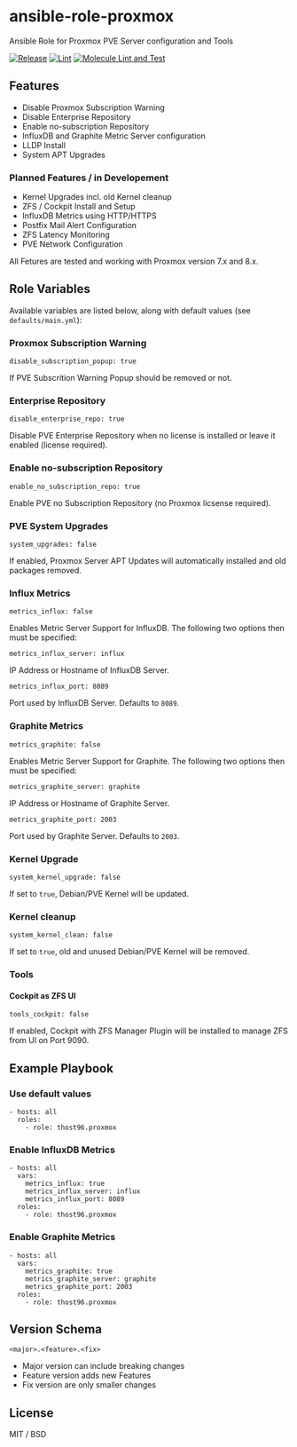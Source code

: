 # ansible-role-proxmox
Ansible Role for Proxmox PVE Server configuration and Tools

[![Release](https://github.com/thost96/ansible-role-proxmox/actions/workflows/release.yml/badge.svg)](https://github.com/thost96/ansible-role-proxmox/actions/workflows/release.yml)
[![Lint](https://github.com/thost96/ansible-role-proxmox/actions/workflows/lint.yml/badge.svg)](https://github.com/thost96/ansible-role-proxmox/actions/workflows/lint.yml)
[![Molecule Lint and Test](https://github.com/thost96/ansible-role-proxmox/actions/workflows/molecule.yml/badge.svg)](https://github.com/thost96/ansible-role-proxmox/actions/workflows/molecule.yml)

## Features
* Disable Proxmox Subscription Warning
* Disable Enterprise Repository
* Enable no-subscription Repository
* InfluxDB and Graphite Metric Server configuration
* LLDP Install
* System APT Upgrades

### Planned Features / in Developement
* Kernel Upgrades incl. old Kernel cleanup
* ZFS / Cockpit Install and Setup
* InfluxDB Metrics using HTTP/HTTPS
* Postfix Mail Alert Configuration
* ZFS Latency Monitoring
* PVE Network Configuration

All Fetures are tested and working with Proxmox version 7.x and 8.x.

## Role Variables

Available variables are listed below, along with default values (see `defaults/main.yml`):

### Proxmox Subscription Warning

    disable_subscription_popup: true

If PVE Subscrition Warning Popup should be removed or not.

### Enterprise Repository

    disable_enterprise_repo: true

Disable PVE Enterprise Repository when no license is installed or leave it enabled (license required).

### Enable no-subscription Repository

    enable_no_subscription_repo: true

Enable PVE no Subscription Repository (no Proxmox licsense required).

### PVE System Upgrades

    system_upgrades: false

If enabled, Proxmox Server APT Updates will automatically installed and old packages removed.

### Influx Metrics

    metrics_influx: false

Enables Metric Server Support for InfluxDB. The following two options then must be specified:

    metrics_influx_server: influx

IP Address or Hostname of InfluxDB Server.

    metrics_influx_port: 8089

Port used by InfluxDB Server. Defaults to `8089`.

### Graphite Metrics

    metrics_graphite: false

Enables Metric Server Support for Graphite. The following two options then must be specified:

    metrics_graphite_server: graphite

IP Address or Hostname of Graphite Server.

    metrics_graphite_port: 2003

Port used by Graphite Server. Defaults to `2003`.

### Kernel Upgrade

    system_kernel_upgrade: false

If set to `true`, Debian/PVE Kernel will be updated.

### Kernel cleanup

    system_kernel_clean: false

If set to `true`, old and unused Debian/PVE Kernel will be removed.

### Tools

#### Cockpit as ZFS UI

    tools_cockpit: false

If enabled, Cockpit with ZFS Manager Plugin will be installed to manage ZFS from UI on Port 9090.

## Example Playbook

### Use default values

    - hosts: all
      roles:
        - role: thost96.proxmox

### Enable InfluxDB Metrics

    - hosts: all
      vars:
        metrics_influx: true
        metrics_influx_server: influx
        metrics_influx_port: 8089
      roles:
        - role: thost96.proxmox

### Enable Graphite Metrics

    - hosts: all
      vars:
        metrics_graphite: true
        metrics_graphite_server: graphite
        metrics_graphite_port: 2003
      roles:
        - role: thost96.proxmox

## Version Schema

    <major>.<feature>.<fix>

* Major version can include breaking changes
* Feature version adds new Features
* Fix version are only smaller changes

## License

MIT / BSD
